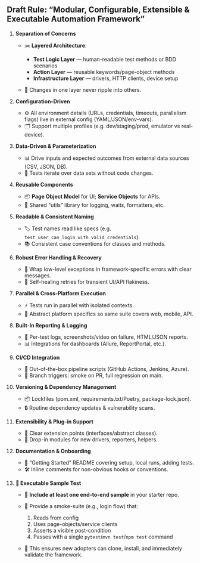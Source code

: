 ## Draft Rule: “Modular, Configurable, Extensible & Executable Automation Framework”

1. **Separation of Concerns**

   * ✂️ **Layered Architecture**:

     * **Test Logic Layer** — human-readable test methods or BDD scenarios
     * **Action Layer** — reusable keywords/page-object methods
     * **Infrastructure Layer** — drivers, HTTP clients, device setup
   * 🔄 Changes in one layer never ripple into others.

2. **Configuration-Driven**

   * ⚙️ All environment details (URLs, credentials, timeouts, parallelism flags) live in external config (YAML/JSON/env-vars).
   * 🗂️ Support multiple profiles (e.g. dev/staging/prod, emulator vs real-device).

3. **Data-Driven & Parameterization**

   * 📊 Drive inputs and expected outcomes from external data sources (CSV, JSON, DB).
   * 🔄 Tests iterate over data sets without code changes.

4. **Reusable Components**

   * 📦 **Page Object Model** for UI; **Service Objects** for APIs.
   * 🔗 Shared “utils” library for logging, waits, formatters, etc.

5. **Readable & Consistent Naming**

   * 🏷️ Test names read like specs (e.g. `test_user_can_login_with_valid_credentials`).
   * 📚 Consistent case conventions for classes and methods.

6. **Robust Error Handling & Recovery**

   * 🚨 Wrap low-level exceptions in framework-specific errors with clear messages.
   * 🔄 Self-healing retries for transient UI/API flakiness.

7. **Parallel & Cross-Platform Execution**

   * ⚡ Tests run in parallel with isolated contexts.
   * 📱 Abstract platform specifics so same suite covers web, mobile, API.

8. **Built-In Reporting & Logging**

   * 📝 Per-test logs, screenshots/video on failure, HTML/JSON reports.
   * 📊 Integrations for dashboards (Allure, ReportPortal, etc.).

9. **CI/CD Integration**

   * 🤖 Out-of-the-box pipeline scripts (GitHub Actions, Jenkins, Azure).
   * 🔀 Branch triggers: smoke on PR, full regression on main.

10. **Versioning & Dependency Management**

    * 📦 Lockfiles (pom.xml, requirements.txt/Poetry, package-lock.json).
    * 🔒 Routine dependency updates & vulnerability scans.

11. **Extensibility & Plug-in Support**

    * 🧩 Clear extension points (interfaces/abstract classes).
    * 📄 Drop-in modules for new drivers, reporters, helpers.

12. **Documentation & Onboarding**

    * 📖 “Getting Started” README covering setup, local runs, adding tests.
    * 🛠️ Inline comments for non-obvious hooks or conventions.

13. **🚀 Executable Sample Test**

    * 📁 **Include at least one end-to-end sample** in your starter repo.
    * 🏃 Provide a smoke-suite (e.g., login flow) that:

      1. Reads from config
      2. Uses page-objects/service clients
      3. Asserts a visible post-condition
      4. Passes with a single `pytest`/`mvn test`/`npm test` command
    * 🎯 This ensures new adopters can clone, install, and immediately validate the framework.
